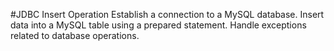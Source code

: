 #JDBC Insert Operation 
Establish a connection to a MySQL database.
Insert data into a MySQL table using a prepared statement.
Handle exceptions related to database operations.
